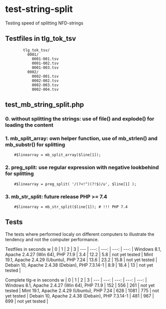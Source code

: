 # test-string-split
Testing speed of splitting NFD-strings

## Testfiles in tlg_tok_tsv
````        
        tlg_tok_tsv/
          0001/
            0001-001.tsv
            0001-002.tsv
            0001-003.tsv
          0002/
            0002-001.tsv
            0002-002.tsv 
            0002-003.tsv
            0002-004.tsv 
  ````   
  
## test_mb_string_split.php

### 0. without splitting the strings: use of file() and explode() for loading the content

### 1. mb_split_array: own helper function, use of mb_strlen() and mb_substr() for splitting
    
        #$linearray = mb_split_array($line[1]);   

### 2. preg_split: use regular expression with negative lookbehind for splitting  

        #$linearray = preg_split( '/(?<!^)(?!$)/u', $line[1] );
        
### 3. mb_str_split: future release PHP >= 7.4 

        #$linearray = mb_str_split($line[1]); # !!! PHP 7.4     
        

## Tests
The tests where performed localy on different computers to illustrate the tendency and not the computer performance.

Testfiles in seconds
w | 0 | 1 | 2 | 3 |
--- | ---: | ---: | ---: | ---: |
Windows 8.1, Apache 2.4.27 (Win 64), PHP 7.1.9 | 3.4 | 12.2 | 5.8 | not yet tested |
Mint 19.1, Apache 2.4.29 (Ubuntu), PHP 7.24 | 13.6 | 23.2 | 15.8 | not yet tested |
Debain 10, Apache 2.4.38 (Debian), PHP 7.3.14-1 | 8.9 | 18.4 | 13 | not yet tested |


Complete tlg-e in seconds
w | 0 | 1 | 2 | 3 |
--- | ---: | ---: | ---: | ---: |
Windows 8.1, Apache 2.4.27 (Win 64), PHP 7.1.9 | 152 | 556 | 261 | not yet tested |
Mint 19.1, Apache 2.4.29 (Ubuntu), PHP 7.24 | 628 | 1081 | 775 | not yet tested |
Debain 10, Apache 2.4.38 (Debain), PHP 7.3.14-1 | 481 | 967 | 699 | not yet tested |

